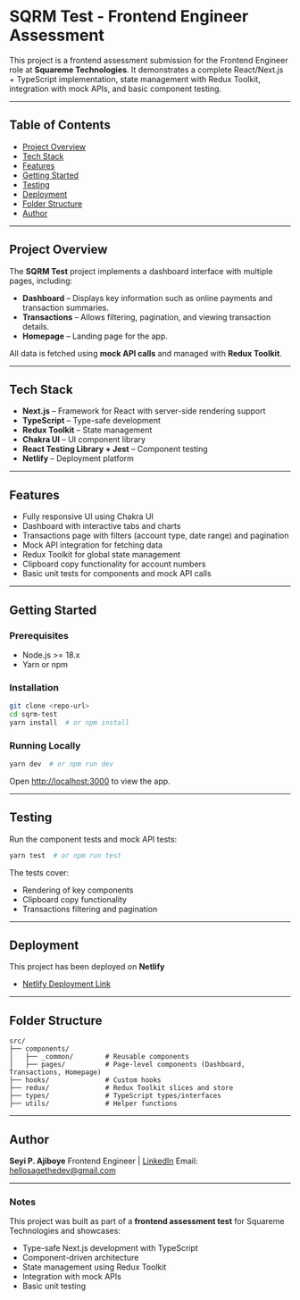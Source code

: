 # SQRM Test - Frontend Engineer Assessment

This project is a frontend assessment submission for the Frontend Engineer role at **Squareme Technologies**. It demonstrates a complete React/Next.js + TypeScript implementation, state management with Redux Toolkit, integration with mock APIs, and basic component testing.

---

## Table of Contents

- [Project Overview](#project-overview)
- [Tech Stack](#tech-stack)
- [Features](#features)
- [Getting Started](#getting-started)
- [Testing](#testing)
- [Deployment](#deployment)
- [Folder Structure](#folder-structure)
- [Author](#author)

---

## Project Overview

The **SQRM Test** project implements a dashboard interface with multiple pages, including:

- **Dashboard** – Displays key information such as online payments and transaction summaries.
- **Transactions** – Allows filtering, pagination, and viewing transaction details.
- **Homepage** – Landing page for the app.

All data is fetched using **mock API calls** and managed with **Redux Toolkit**.

---

## Tech Stack

- **Next.js** – Framework for React with server-side rendering support
- **TypeScript** – Type-safe development
- **Redux Toolkit** – State management
- **Chakra UI** – UI component library
- **React Testing Library + Jest** – Component testing
- **Netlify** – Deployment platform

---

## Features

- Fully responsive UI using Chakra UI
- Dashboard with interactive tabs and charts
- Transactions page with filters (account type, date range) and pagination
- Mock API integration for fetching data
- Redux Toolkit for global state management
- Clipboard copy functionality for account numbers
- Basic unit tests for components and mock API calls

---

## Getting Started

### Prerequisites

- Node.js >= 18.x
- Yarn or npm

### Installation

```bash
git clone <repo-url>
cd sqrm-test
yarn install  # or npm install
```

### Running Locally

```bash
yarn dev  # or npm run dev
```

Open [http://localhost:3000](http://localhost:3000) to view the app.

---

## Testing

Run the component tests and mock API tests:

```bash
yarn test  # or npm run test
```

The tests cover:

- Rendering of key components
- Clipboard copy functionality
- Transactions filtering and pagination

---

## Deployment

This project has been deployed on **Netlify**

- [Netlify Deployment Link](https://sqrm-test.netlify.app/)

---

## Folder Structure

```
src/
├── components/
│   ├── _common/        # Reusable components
│   ├── pages/          # Page-level components (Dashboard, Transactions, Homepage)
├── hooks/              # Custom hooks
├── redux/              # Redux Toolkit slices and store
├── types/              # TypeScript types/interfaces
├── utils/              # Helper functions
```

---

## Author

**Seyi P. Ajiboye**
Frontend Engineer | [LinkedIn](https://www.linkedin.com/in/theseyipeters)
Email: [hellosagethedev@gmail.com](mailto:hellosagethedev@gmail.com)

---

### Notes

This project was built as part of a **frontend assessment test** for Squareme Technologies and showcases:

- Type-safe Next.js development with TypeScript
- Component-driven architecture
- State management using Redux Toolkit
- Integration with mock APIs
- Basic unit testing
